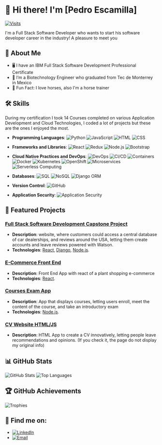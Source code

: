 # 👋 Hi there! I'm [Pedro Escamilla]

[![Visits](https://visitor-badge.glitch.me/badge?page_id=username.username)](https://github.com/XPedroEs21) 

I'm a Full Stack Software Developer who wants to start his software developer career in the industry! A pleasure to meet you

## 🚀 About Me

- :desktop_computer: I have an IBM Full Stack Software Development Professional Certificate
- 🌱 I’m a Biotechnology Engineer who graduated from Tec de Monterrey in Mexico
- 🏇 Fun Fact: I love horses, also I'm a horse trainer

## 🛠️ Skills

During my certification I took 14 Courses completed on various Application Development and Cloud Technologies, I coded a lot of projects but these are the ones I enjoyed the most.

- **Programming Languages**: 
  ![Python](https://img.shields.io/badge/-Python-3776AB?logo=python&logoColor=white&style=flat)
  ![JavaScript](https://img.shields.io/badge/-JavaScript-F7DF1E?logo=javascript&logoColor=black&style=flat)
  ![HTML](https://img.shields.io/badge/-HTML5-E34F26?logo=html5&logoColor=white&style=flat)
  ![CSS](https://img.shields.io/badge/-CSS3-1572B6?logo=css3&logoColor=white&style=flat)

- **Frameworks and Libraries**: 
  ![React](https://img.shields.io/badge/-React-61DAFB?logo=react&logoColor=black&style=flat)
  ![Redux](https://img.shields.io/badge/-Redux-764ABC?logo=redux&logoColor=white&style=flat)
  ![Node.js](https://img.shields.io/badge/-Node.js-339933?logo=node.js&logoColor=white&style=flat)
  ![Bootstrap](https://img.shields.io/badge/-Bootstrap-7952B3?logo=bootstrap&logoColor=white&style=flat)

- **Cloud Native Practices and DevOps**: 
  ![DevOps](https://img.shields.io/badge/-DevOps-FF5733?logo=devops&logoColor=white&style=flat)
  ![CI/CD](https://img.shields.io/badge/-CI/CD-00C7B7?logo=githubactions&logoColor=white&style=flat)
  ![Containers](https://img.shields.io/badge/-Containers-2496ED?logo=docker&logoColor=white&style=flat)
  ![Docker](https://img.shields.io/badge/-Docker-2496ED?logo=docker&logoColor=white&style=flat)
  ![Kubernetes](https://img.shields.io/badge/-Kubernetes-326CE5?logo=kubernetes&logoColor=white&style=flat)
  ![OpenShift](https://img.shields.io/badge/-OpenShift-EE0000?logo=redhatopenshift&logoColor=white&style=flat)
  ![Microservices](https://img.shields.io/badge/-Microservices-FF6F00?logo=microservices&logoColor=white&style=flat)
  ![Serverless Computing](https://img.shields.io/badge/-Serverless-FF9900?logo=serverless&logoColor=white&style=flat)

- **Databases**:
  ![SQL](https://img.shields.io/badge/-SQL-4479A1?logo=postgresql&logoColor=white&style=flat)
  ![NoSQL](https://img.shields.io/badge/-NoSQL-47A248?logo=mongodb&logoColor=white&style=flat)
  ![Django ORM](https://img.shields.io/badge/-Django%20ORM-092E20?logo=django&logoColor=white&style=flat)

- **Version Control**:
  ![GitHub](https://img.shields.io/badge/-GitHub-181717?logo=github&logoColor=white&style=flat)

- **Application Security**:
  ![Application Security](https://img.shields.io/badge/-Application%20Security-7D00C6?logo=security&logoColor=white&style=flat)


## 💼 Featured Projects

### [Full Stack Software Development Capstone Project](https://github.com/XPedroEs21/Fullstack_Capstone_FP)
- **Description**: website, where customers could access a central database of car dealerships, and reviews around the USA, letting them create accounts and leave reviews powered with Watson.
- **Technologies**: [React](https://reactjs.org/), [Django](https://djangoproject.com/), [Node.js](https://nodejs.org/).

### [E-Commerce Front End](https://github.com/XPedroEs21/FP-PlantShopping-AppReact)
- **Description**: Front End App with react of a plant shopping e-commerce
- **Technologies**: [React](https://reactjs.org/).

### [Courses Exam App ](https://github.com/XPedroEs21/XPedroEs21/FP-Exam-CourseApp-Django)
- **Description**: App that displays courses, letting users enroll, meet the content of the course, and take an introductory exam
- **Technologies**: [Node.js](https://nodejs.org/).

  
### [CV Website HTML/JS](https://github.com/XPedroEs21/XPedroEs21/CV-Website-HTML)
- **Description**: HTML App to create a CV innovatively, letting people leave recommendations and opinions. (If you check it, the page do not display my original info)

  
## 📊 GitHub Stats

![GitHub Stats](https://github-readme-stats.vercel.app/api?username=XPedroEs21&show_icons=true&theme=radical)
![Top Languages](https://github-readme-stats.vercel.app/api/top-langs/?username=XPedroEs21&layout=compact&theme=radical)

## 🏆 GitHub Achievements

![Trophies](https://github-profile-trophy.vercel.app/?username=XPedroEs21&theme=onedark)

## 💬 Find me on:

- [![LinkedIn](https://img.shields.io/badge/-LinkedIn-0077B5?logo=linkedin&logoColor=white&style=flat)](https://www.linkedin.com/in/pedro-escamilla-fssdev/)
- [![Email](https://img.shields.io/badge/-Email-D14836?logo=gmail&logoColor=white&style=flat)](mailto:pedrohugoes@hotmail.com)
